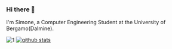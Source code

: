 ### Hi there 👋

I'm Simone, a Computer Engineering Student at the University of Bergamo(Dalmine).

![1](https://github-readme-stats.vercel.app/api/top-langs/?username=SudatiSimone&theme=white-blue) [![github stats](https://github-readme-stats.vercel.app/api?username=SudatiSimone&theme=white-blue)](https://github.com/anuraghazra/github-readme-stats)

<!--START_SECTION:activity-->

